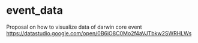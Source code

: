 # event_data

Proposal on how to visualize data of darwin core event
https://datastudio.google.com/open/0B6iO8C0Mo2f4aVJTbkw2SWRHLWs
